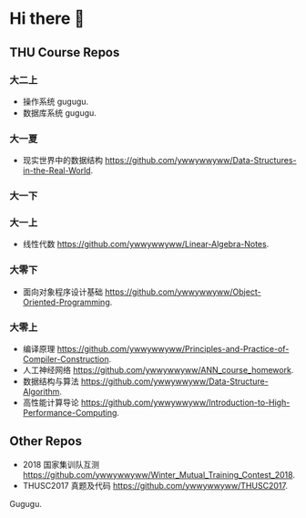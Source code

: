 # Hi there 👋

<!--
**ywwywwyww/ywwywwyww** is a ✨ _special_ ✨ repository because its `README.md` (this file) appears on your GitHub profile.

Here are some ideas to get you started:

- 🔭 I’m currently working on ...
- 🌱 I’m currently learning ...
- 👯 I’m looking to collaborate on ...
- 🤔 I’m looking for help with ...
- 💬 Ask me about ...
- 📫 How to reach me: ...
- 😄 Pronouns: ...
- ⚡ Fun fact: ...
-->

## THU Course Repos

### 大二上

- 操作系统 gugugu.
- 数据库系统 gugugu.

### 大一夏

- 现实世界中的数据结构 https://github.com/ywwywwyww/Data-Structures-in-the-Real-World.

### 大一下

### 大一上

- 线性代数 https://github.com/ywwywwyww/Linear-Algebra-Notes.

### 大零下

- 面向对象程序设计基础 https://github.com/ywwywwyww/Object-Oriented-Programming.

### 大零上

- 编译原理 https://github.com/ywwywwyww/Principles-and-Practice-of-Compiler-Construction.
- 人工神经网络 https://github.com/ywwywwyww/ANN_course_homework.
- 数据结构与算法 https://github.com/ywwywwyww/Data-Structure-Algorithm.
- 高性能计算导论 https://github.com/ywwywwyww/Introduction-to-High-Performance-Computing.

## Other Repos

- 2018 国家集训队互测 https://github.com/ywwywwyww/Winter_Mutual_Training_Contest_2018.
- THUSC2017 真题及代码 https://github.com/ywwywwyww/THUSC2017.

Gugugu.
